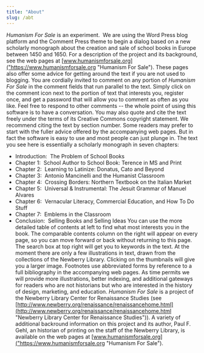 ```yaml
---
title: "About"
slug: /abt
---
```

*Humanism For Sale* is an experiment.  We are using the Word Press blog platform and the Comment Press theme to begin a dialog based on a new scholarly monograph about the creation and sale of school books in Europe between 1450 and 1650. For a description of the project and its background, see the web pages at [www.humanismforsale.org]("https://www.humanismforsale.org "Humanism For Sale"). These pages also offer some advice for getting around the text if you are not used to blogging.
You are cordially invited to comment on any portion of *Humanism For Sale* in the comment fields that run parallel to the text. Simply click on the comment icon next to the portion of text that interests you, register once, and get a password that will allow you to comment as often as you like. Feel free to respond to other comments -- the whole point of using this software is to have a conversation. You may also quote and cite the text freely under the terms of its Creative Commons copyright statement. We recommend citing the text by section number.
Some readers may prefer to start with the fuller advice offered by the accompanying web pages. But in fact the software is easy to use and most people can just plunge in.
The text you see here is essentially a scholarly monograph in seven chapters:
* Introduction:  The Problem of School Books
* Chapter 1:  School Author to School Book: Terence in MS and Print
* Chapter 2:  Learning to Latinize: Donatus, Cato and Beyond
* Chapter 3:  Antonio Mancinelli and the Humanist Classroom
* Chapter 4:  Crossing Borders: Northern Textbook on the Italian Market
* Chapter 5:  Universal &amp; Instrumental: The Jesuit Grammar of Manuel Alvares
* Chapter 6:  Vernacular Literacy, Commercial Education, and How To Do Stuff
* Chapter 7:  Emblems in the Classroom
* Conclusion:  Selling Books and Selling Ideas
You can use the more detailed table of contents at left to find what most interests you in the book. The comparable contents column on the right will appear on every page, so you can move forward or back without returning to this page. The search box at top right will get you to keywords in the text. At the moment there are only a few illustrations in text, drawn from the collections of the Newberry Library. Clicking on the thumbnails will give you a larger image. Footnotes use abbreviated forms by reference to a full bibliography in the accompanying web pages.
As time permits we will provide more illustrations, better indexing, and additional gateways for readers who are not historians but who are interested in the history of design, marketing, and education.
*Humanism For Sale* is a project of the Newberry Library Center for Renaissance Studies (see [http://www.newberry.org/renaissance/renaissancehome.html](http://www.newberry.org/renaissance/renaissancehome.html "Newberry Library Center for Renaissance Studies")). A variety of additional backround information on this project and its author, Paul F. Gehl, an historian of printing on the staff of the Newberry Library, is available on the web pages at [www.humanismforsale.org]("https://www.humanismforsale.org "Humanism For Sale").
